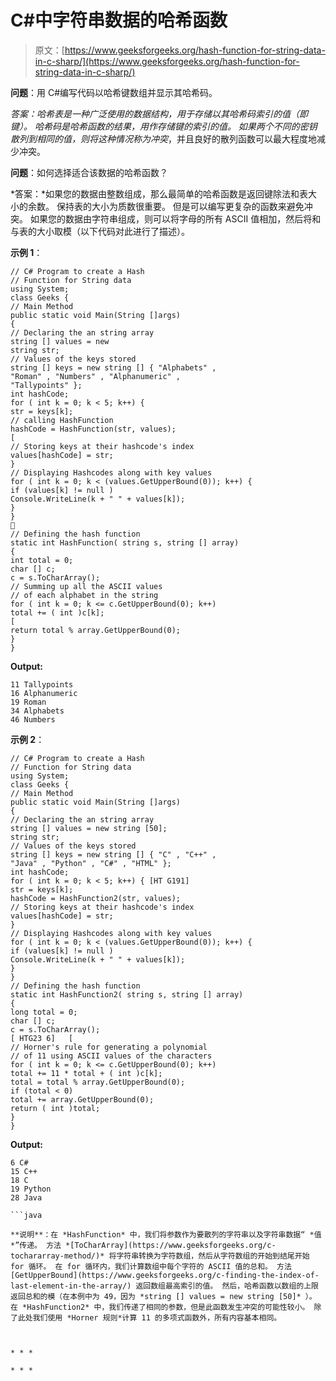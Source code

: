 # C#中字符串数据的哈希函数

> 原文：[https://www.geeksforgeeks.org/hash-function-for-string-data-in-c-sharp/](https://www.geeksforgeeks.org/hash-function-for-string-data-in-c-sharp/)

**问题**：用 C#编写代码以哈希键数组并显示其哈希码。

*答案：*哈希表是一种广泛使用的数据结构，用于存储以其哈希码索引的值（即键）。 哈希码是哈希函数的结果，用作存储键的索引的值。 如果两个不同的密钥散列到相同的值，则将这种情况称为*冲突*，并且良好的散列函数可以最大程度地减少冲突。

**问题**：如何选择适合该数据的哈希函数？

*答案：*如果您的数据由整数组成，那么最简单的哈希函数是返回键除法和表大小的余数。 保持表的大小为质数很重要。 但是可以编写更复杂的函数来避免冲突。 如果您的数据由字符串组成，则可以将字母的所有 ASCII 值相加，然后将和与表的大小取模（以下代码对此进行了描述）。

**示例 1**：

```
// C# Program to create a Hash
// Function for String data
using System;
class Geeks {
// Main Method
public static void Main(String []args)
{
// Declaring the an string array
string [] values = new
string str;
// Values of the keys stored
string [] keys = new string [] { "Alphabets" ,
"Roman" , "Numbers" , "Alphanumeric" ,
"Tallypoints" };
int hashCode;
for ( int k = 0; k < 5; k++) {
str = keys[k];
// calling HashFunction
hashCode = HashFunction(str, values);
[
// Storing keys at their hashcode's index
values[hashCode] = str;
}
// Displaying Hashcodes along with key values
for ( int k = 0; k < (values.GetUpperBound(0)); k++) {
if (values[k] != null )
Console.WriteLine(k + " " + values[k]);
}
}

// Defining the hash function
static int HashFunction( string s, string [] array)
{
int total = 0;
char [] c;
c = s.ToCharArray();
// Summing up all the ASCII values
// of each alphabet in the string
for ( int k = 0; k <= c.GetUpperBound(0); k++)
total += ( int )c[k];
[
return total % array.GetUpperBound(0);
}
}
```

**Output:**

```
11 Tallypoints
16 Alphanumeric
19 Roman
34 Alphabets
46 Numbers

```

**示例 2**：

```
// C# Program to create a Hash
// Function for String data
using System;
class Geeks {
// Main Method
public static void Main(String []args)
{
// Declaring the an string array
string [] values = new string [50];
string str;
// Values of the keys stored
string [] keys = new string [] { "C" , "C++" ,
"Java" , "Python" , "C#" , "HTML" };
int hashCode;
for ( int k = 0; k < 5; k++) { [HT G191]
str = keys[k];
hashCode = HashFunction2(str, values);
// Storing keys at their hashcode's index
values[hashCode] = str;
}
// Displaying Hashcodes along with key values
for ( int k = 0; k < (values.GetUpperBound(0)); k++) {
if (values[k] != null )
Console.WriteLine(k + " " + values[k]);
}
}
// Defining the hash function
static int HashFunction2( string s, string [] array)
{
long total = 0;
char [] c;
c = s.ToCharArray();
[ HTG23 6]   [
// Horner's rule for generating a polynomial
// of 11 using ASCII values of the characters
for ( int k = 0; k <= c.GetUpperBound(0); k++)
total += 11 * total + ( int )c[k];
total = total % array.GetUpperBound(0);
if (total < 0)
total += array.GetUpperBound(0);
return ( int )total;
}
}
```

**Output:**

```
6 C#
15 C++
18 C
19 Python
28 Java

```java

**说明**：在 *HashFunction* 中，我们将参数作为要散列的字符串以及字符串数据“ *值*”传递。 方法 *[ToCharArray](https://www.geeksforgeeks.org/c-tochararray-method/)* 将字符串转换为字符数组，然后从字符数组的开始到结尾开始 for 循环。 在 for 循环内，我们计算数组中每个字符的 ASCII 值的总和。 方法 [GetUpperBound](https://www.geeksforgeeks.org/c-finding-the-index-of-last-element-in-the-array/) 返回数组最高索引的值。 然后，哈希函数以数组的上限返回总和的模（在本例中为 49，因为 *string [] values = new string [50]* ）。 在 *HashFunction2* 中，我们传递了相同的参数，但是此函数发生冲突的可能性较小。 除了此处我们使用 *Horner 规则*计算 11 的多项式函数外，所有内容基本相同。



* * *

* * *



